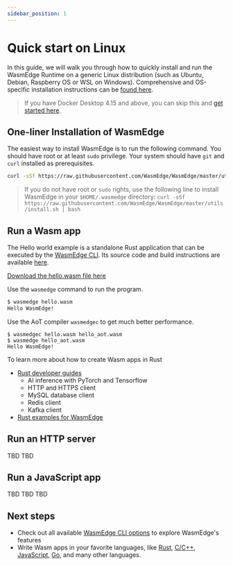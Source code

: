 ```yaml
---
sidebar_position: 1
---
```


# Quick start on Linux

In this guide, we will walk you through how to quickly install and run the WasmEdge Runtime on a generic Linux distribution (such as Ubuntu, Debian, Raspberry OS or WSL on Windows). Comprehensive and OS-specific installation instructions can be [found here](install.md).

> If you have Docker Desktop 4.15 and above, you can skip this and [get started here](quick_start_docker.md).

## One-liner Installation of WasmEdge

The easiest way to install WasmEdge is to run the following command. You should have root or at least `sudo` privilege. Your system should have `git` and `curl` installed as prerequisites.

```bash
curl -sSf https://raw.githubusercontent.com/WasmEdge/WasmEdge/master/utils/install.sh | sudo bash -s -- -p /usr/local
```

> If you do not have root or `sudo` rights, use the following line to install WasmEdge in your `$HOME/.wasmedge` directory: `curl -sSf https://raw.githubusercontent.com/WasmEdge/WasmEdge/master/utils/install.sh | bash`


## Run a Wasm app

The Hello world example is a standalone Rust application that can be executed by the [WasmEdge CLI](/docs/build-and-run/cli.md). Its source code and build instructions are available [here](https://github.com/second-state/rust-examples/tree/main/hello).

[Download the hello.wasm file here](/static/files/hello.wasm)

Use the `wasmedge` command to run the program.

```bash
$ wasmedge hello.wasm
Hello WasmEdge!
```

Use the AoT compiler `wasmedgec` to get much better performance.

```
$ wasmedgec hello.wasm hello_aot.wasm
$ wasmedge hello_aot.wasm
Hello WasmEdge!
```

To learn more about how to create Wasm apps in Rust

* [Rust developer guides](/docs/category/develop-wasm-apps-in-rust)
  * AI inference with PyTorch and Tensorflow
  * HTTP and HTTPS client
  * MySQL database client
  * Redis client
  * Kafka client
* [Rust examples for WasmEdge](https://github.com/second-state/rust-examples)

## Run an HTTP server

TBD TBD

## Run a JavaScript app

TBD TBD TBD


## Next steps

* Check out all available [WasmEdge CLI options](/docs/build-and-run/cli.md) to explore WasmEdge's features
* Write Wasm apps in your favorite languages, like [Rust](/docs/category/develop-wasm-apps-in-rust), [C/C++](/docs/category/develop-wasm-apps-in-cc), [JavaScript](/docs/category/developing-wasm-apps-in-javascript), [Go](/docs/category/develop-wasm-apps-in-go), and many other languages.
